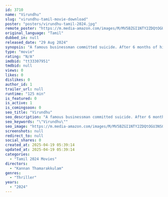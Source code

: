 ```yaml
---
id: 3710
name: "Virundhu"
slug: "virundhu-tamil-movie-download"
poster: "posters/virundhu-tamil-2024.jpg"
remote_poster: "https://m.media-amazon.com/images/M/MV5BZGI1NTY2ZDQtOGU3NS00NjM4LTk3NjItYmExOTIxZTM0Y2ViXkEyXkFqcGc@._V1_SX300.jpg"
original_language: "Tamil"
dubbed_in: null
released_date: "29 Aug 2024"
synopsis: "A famous businessman committed suicide. After 6 months of his death, his wife Elizabeth, gets killed in a suspicious accident. On her deathbed, she tasks an auto driver with delivering a secret to Comrade Balettan"
type: "movie"
rating: "N/A"
imdbid: "tt33307951"
tmdbid: null
views: 0
likes: 0
dislikes: 0
author_id: 1
trailer_url: null
runtime: "125 min"
is_featured: 0
is_active: 1
is_comingsoon: 0
seo_title: "Virundhu"
seo_description: "A famous businessman committed suicide. After 6 months of his death, his wife Elizabeth, gets killed in a suspicious accident. On her deathbed, she tasks an auto driver with delivering a secret to Comrade Balettan"
seo_keywords: "\"Virundhu\""
seo_image: "https://m.media-amazon.com/images/M/MV5BZGI1NTY2ZDQtOGU3NS00NjM4LTk3NjItYmExOTIxZTM0Y2ViXkEyXkFqcGc@._V1_SX300.jpg"
screenshots: null
redirect_to: null
social_shares: 0
created_at: 2025-04-19 05:39:14
updated_at: 2025-04-19 05:39:14
categories:
  - "Tamil 2024 Movies"
directors:
  - "Kannan Thamarakkulam"
genres:
  - "Thriller"
years:
  - "2024"
---
```

